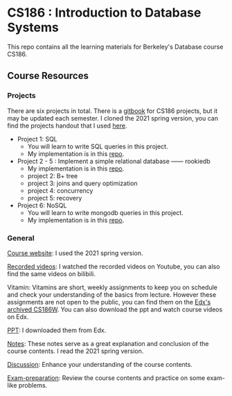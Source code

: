 # CS186 : Introduction to Database Systems

This repo contains all the learning materials for Berkeley's Database course CS186. 

## Course Resources


### Projects

There are six projects in total. There is a [gitbook](https://cs186.gitbook.io/project/) for CS186 projects, but it may be updated each semester. I cloned the 2021 spring version, you can find the projects handout that I used [here](./project-handout).

- Project 1: SQL 
  - You will learn to write SQL queries in this project.
  - My implementation is in this [repo](https://github.com/mhmdelngar/CS186-proj1).
- Project 2 - 5 : Implement a simple relational database —— rookiedb
  - My implementation is in this [repo](https://github.com/mhmdelngar/CS186-Rookiedb).
  - project 2: B+ tree
  - project 3: joins and query optimization
  - project 4: concurrency
  - project 5: recovery
- Project 6: NoSQL
  - You will learn to write mongodb queries in this project.
  - My implementation is in this [repo](https://github.com/mhmdelngar/CS186-proj6).

 ### General

[Course website](https://cs186berkeley.net/fa20/): I used the 2021 spring version.

[Recorded videos](https://www.youtube.com/user/CS186Berkeley/playlists): I watched the recorded videos on Youtube, you can also find the same videos on bilibili. 

Vitamin:  Vitamins are short, weekly assignments to keep you on schedule and check your understanding of the basics from lecture. However these assignments are not open to the public, you can find them on the [Edx's archived CS186W](https://learning.edge.edx.org/course/course-v1:BerkeleyX+CS186+2018_SP/). You can also download the ppt and watch course videos on Edx.

[PPT](./ppt): I downloaded them from Edx.

[Notes](./notes): These notes serve as a great explanation and conclusion of the course contents. I read the 2021 spring version.

[Discussion](./discussion): Enhance your understanding of the course contents.

[Exam-preparation](./exam-prep): Review the course contents and practice on some exam-like problems.









